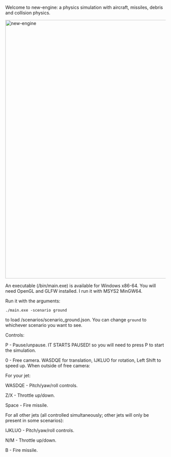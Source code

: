 Welcome to new-engine: a physics simulation with aircraft, missiles, debris and collision physics.

<img width="2755" height="811" alt="new-engine" src="https://github.com/user-attachments/assets/cbe4eecc-ebf4-4a9e-acee-2179f0b5ab42" />

An executable (/bin/main.exe) is available for Windows x86-64. You will need OpenGL and GLFW installed. I run it with MSYS2 MinGW64.

Run it with the arguments:

```./main.exe -scenario ground```

to load /scenarios/scenario_ground.json. You can change `ground` to whichever scenario you want to see.

Controls:

P - Pause/unpause. IT STARTS PAUSED! so you will need to press P to start the simulation.

0 - Free camera. WASDQE for translation, IJKLUO for rotation, Left Shift to speed up.
When outside of free camera:

For your jet:

WASDQE - Pitch/yaw/roll controls.

Z/X - Throttle up/down.

Space - Fire missile.


For all other jets (all controlled simultaneously; other jets will only be present in some scenarios):

IJKLUO - Pitch/yaw/roll controls.

N/M - Throttle up/down.

B - Fire missile.
